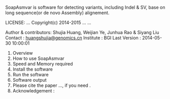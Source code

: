 SoapAsmvar is software for detecting variants, including Indel & SV, base on long sequence(or de novo Assembly) alignement.

LICENSE: ...
Copyright(c) 2014-2015 ...
...

Author & contributors: Shujia Huang, Weijian Ye, Junhua Rao & Siyang Liu
Contact              : huangshujia@genomics.cn
Institute            : BGI
Last Version         : 2014-05-30 10:00:01

1. Overview
2. How to use SoapAsmvar
3. Speed and Memory required
4. Install the software
5. Run the software
6. Software output 
7. Please cite the paper ..., if you need .
8. Acknowledgement :

